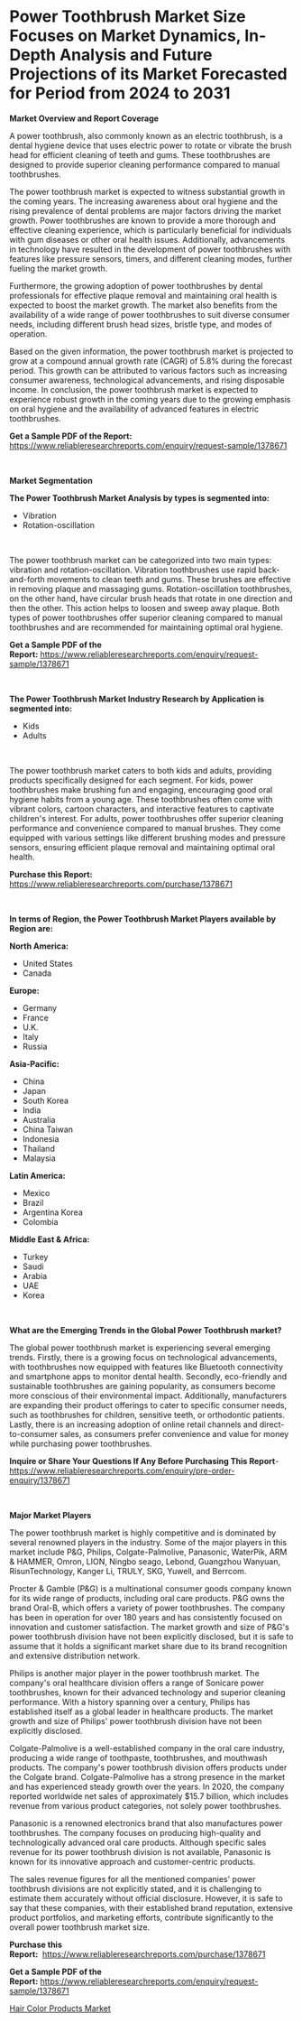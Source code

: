 <p><h1>Power Toothbrush Market Size Focuses on Market Dynamics, In-Depth Analysis and Future Projections of its Market Forecasted for Period from 2024 to 2031</h1></p><p><strong>Market Overview and Report Coverage</strong></p>
<p><p>A power toothbrush, also commonly known as an electric toothbrush, is a dental hygiene device that uses electric power to rotate or vibrate the brush head for efficient cleaning of teeth and gums. These toothbrushes are designed to provide superior cleaning performance compared to manual toothbrushes.</p><p>The power toothbrush market is expected to witness substantial growth in the coming years. The increasing awareness about oral hygiene and the rising prevalence of dental problems are major factors driving the market growth. Power toothbrushes are known to provide a more thorough and effective cleaning experience, which is particularly beneficial for individuals with gum diseases or other oral health issues. Additionally, advancements in technology have resulted in the development of power toothbrushes with features like pressure sensors, timers, and different cleaning modes, further fueling the market growth.</p><p>Furthermore, the growing adoption of power toothbrushes by dental professionals for effective plaque removal and maintaining oral health is expected to boost the market growth. The market also benefits from the availability of a wide range of power toothbrushes to suit diverse consumer needs, including different brush head sizes, bristle type, and modes of operation.</p><p>Based on the given information, the power toothbrush market is projected to grow at a compound annual growth rate (CAGR) of 5.8% during the forecast period. This growth can be attributed to various factors such as increasing consumer awareness, technological advancements, and rising disposable income. In conclusion, the power toothbrush market is expected to experience robust growth in the coming years due to the growing emphasis on oral hygiene and the availability of advanced features in electric toothbrushes.</p></p>
<p><strong>Get a Sample PDF of the Report:</strong> <a href="https://www.reliableresearchreports.com/enquiry/request-sample/1378671">https://www.reliableresearchreports.com/enquiry/request-sample/1378671</a></p>
<p>&nbsp;</p>
<p><strong>Market Segmentation</strong></p>
<p><strong>The Power Toothbrush Market Analysis by types is segmented into:</strong></p>
<p><ul><li>Vibration</li><li>Rotation-oscillation</li></ul></p>
<p>&nbsp;</p>
<p><p>The power toothbrush market can be categorized into two main types: vibration and rotation-oscillation. Vibration toothbrushes use rapid back-and-forth movements to clean teeth and gums. These brushes are effective in removing plaque and massaging gums. Rotation-oscillation toothbrushes, on the other hand, have circular brush heads that rotate in one direction and then the other. This action helps to loosen and sweep away plaque. Both types of power toothbrushes offer superior cleaning compared to manual toothbrushes and are recommended for maintaining optimal oral hygiene.</p></p>
<p><strong>Get a Sample PDF of the Report:</strong>&nbsp;<a href="https://www.reliableresearchreports.com/enquiry/request-sample/1378671">https://www.reliableresearchreports.com/enquiry/request-sample/1378671</a></p>
<p>&nbsp;</p>
<p><strong>The Power Toothbrush Market Industry Research by Application is segmented into:</strong></p>
<p><ul><li>Kids</li><li>Adults</li></ul></p>
<p>&nbsp;</p>
<p><p>The power toothbrush market caters to both kids and adults, providing products specifically designed for each segment. For kids, power toothbrushes make brushing fun and engaging, encouraging good oral hygiene habits from a young age. These toothbrushes often come with vibrant colors, cartoon characters, and interactive features to captivate children's interest. For adults, power toothbrushes offer superior cleaning performance and convenience compared to manual brushes. They come equipped with various settings like different brushing modes and pressure sensors, ensuring efficient plaque removal and maintaining optimal oral health.</p></p>
<p><strong>Purchase this Report:</strong>&nbsp; <a href="https://www.reliableresearchreports.com/purchase/1378671">https://www.reliableresearchreports.com/purchase/1378671</a></p>
<p>&nbsp;</p>
<p><strong>In terms of Region, the Power Toothbrush Market Players available by Region are:</strong></p>
<p>
    <p> <strong> North America: </strong>
        <ul>
            <li>United States</li>
            <li>Canada</li>
        </ul>
        </p> 
    <p> <strong> Europe: </strong>
        <ul>
            <li>Germany</li>
            <li>France</li>
            <li>U.K.</li>
            <li>Italy</li>
            <li>Russia</li>
        </ul>
        </p> 
    <p> <strong> Asia-Pacific: </strong>
        <ul>
            <li>China</li>
            <li>Japan</li>
            <li>South Korea</li>
            <li>India</li>
            <li>Australia</li>
            <li>China Taiwan</li>
            <li>Indonesia</li>
            <li>Thailand</li>
            <li>Malaysia</li>
        </ul>
        </p> 
    <p> <strong> Latin America: </strong>
        <ul>
            <li>Mexico</li>
            <li>Brazil</li>
            <li>Argentina Korea</li>
            <li>Colombia</li>
        </ul>
        </p> 
    <p> <strong> Middle East & Africa: </strong>
        <ul>
            <li>Turkey</li>
            <li>Saudi</li>
            <li>Arabia</li>
            <li>UAE</li>
            <li>Korea</li>
        </ul>
    </p>
    </p>
<p>&nbsp;</p>
<p><strong>What are the Emerging Trends in the Global Power Toothbrush market?</strong></p>
<p><p>The global power toothbrush market is experiencing several emerging trends. Firstly, there is a growing focus on technological advancements, with toothbrushes now equipped with features like Bluetooth connectivity and smartphone apps to monitor dental health. Secondly, eco-friendly and sustainable toothbrushes are gaining popularity, as consumers become more conscious of their environmental impact. Additionally, manufacturers are expanding their product offerings to cater to specific consumer needs, such as toothbrushes for children, sensitive teeth, or orthodontic patients. Lastly, there is an increasing adoption of online retail channels and direct-to-consumer sales, as consumers prefer convenience and value for money while purchasing power toothbrushes.</p></p>
<p><strong>Inquire or Share Your Questions If Any Before Purchasing This Report</strong>- <a href="https://www.reliableresearchreports.com/enquiry/pre-order-enquiry/1378671">https://www.reliableresearchreports.com/enquiry/pre-order-enquiry/1378671</a></p>
<p>&nbsp;</p>
<p><strong>Major Market Players</strong></p>
<p><p>The power toothbrush market is highly competitive and is dominated by several renowned players in the industry. Some of the major players in this market include P&G, Philips, Colgate-Palmolive, Panasonic, WaterPik, ARM & HAMMER, Omron, LION, Ningbo seago, Lebond, Guangzhou Wanyuan, RisunTechnology, Kanger Li, TRULY, SKG, Yuwell, and Berrcom.</p><p>Procter & Gamble (P&G) is a multinational consumer goods company known for its wide range of products, including oral care products. P&G owns the brand Oral-B, which offers a variety of power toothbrushes. The company has been in operation for over 180 years and has consistently focused on innovation and customer satisfaction. The market growth and size of P&G's power toothbrush division have not been explicitly disclosed, but it is safe to assume that it holds a significant market share due to its brand recognition and extensive distribution network.</p><p>Philips is another major player in the power toothbrush market. The company's oral healthcare division offers a range of Sonicare power toothbrushes, known for their advanced technology and superior cleaning performance. With a history spanning over a century, Philips has established itself as a global leader in healthcare products. The market growth and size of Philips' power toothbrush division have not been explicitly disclosed.</p><p>Colgate-Palmolive is a well-established company in the oral care industry, producing a wide range of toothpaste, toothbrushes, and mouthwash products. The company's power toothbrush division offers products under the Colgate brand. Colgate-Palmolive has a strong presence in the market and has experienced steady growth over the years. In 2020, the company reported worldwide net sales of approximately $15.7 billion, which includes revenue from various product categories, not solely power toothbrushes.</p><p>Panasonic is a renowned electronics brand that also manufactures power toothbrushes. The company focuses on producing high-quality and technologically advanced oral care products. Although specific sales revenue for its power toothbrush division is not available, Panasonic is known for its innovative approach and customer-centric products.</p><p>The sales revenue figures for all the mentioned companies' power toothbrush divisions are not explicitly stated, and it is challenging to estimate them accurately without official disclosure. However, it is safe to say that these companies, with their established brand reputation, extensive product portfolios, and marketing efforts, contribute significantly to the overall power toothbrush market size.</p></p>
<p><strong>Purchase this Report:</strong>&nbsp;&nbsp;<a href="https://www.reliableresearchreports.com/purchase/1378671">https://www.reliableresearchreports.com/purchase/1378671</a></p>
<p></p>
<p><strong>Get a Sample PDF of the Report:</strong>&nbsp;<a href="https://www.reliableresearchreports.com/enquiry/request-sample/1378671">https://www.reliableresearchreports.com/enquiry/request-sample/1378671</a></p>
<p><p><a href="https://github.com/RichRobinson5/Market-Research-Report-List-2/blob/main/hair-color-products-market.md">Hair Color Products Market</a></p></p>